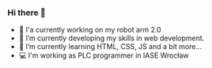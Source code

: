 ### Hi there 👋
- 🤖 I'a currently working on my robot arm 2.0
- 🔭 I’m currently developing my skills in web development.
- 🌱 I’m currently learning HTML, CSS, JS and a bit more...
- :computer: I'm working as PLC programmer in IASE Wrocław
